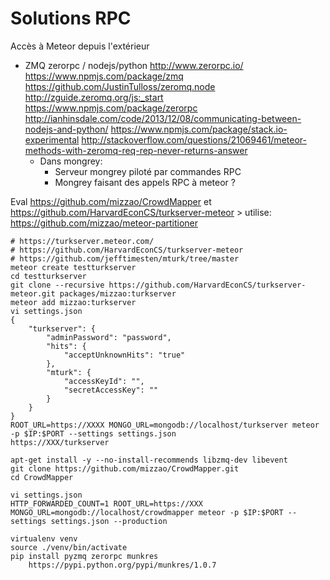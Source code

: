 # Solutions RPC

Accès à Meteor depuis l'extérieur

- ZMQ zerorpc / nodejs/python
	http://www.zerorpc.io/
	https://www.npmjs.com/package/zmq
	https://github.com/JustinTulloss/zeromq.node
	http://zguide.zeromq.org/js:_start
	https://www.npmjs.com/package/zerorpc
	http://ianhinsdale.com/code/2013/12/08/communicating-between-nodejs-and-python/
	https://www.npmjs.com/package/stack.io-experimental
	http://stackoverflow.com/questions/21069461/meteor-methods-with-zeromq-req-rep-never-returns-answer
	- Dans mongrey:
		- Serveur mongrey piloté par commandes RPC
		- Mongrey faisant des appels RPC à meteor ?

Eval https://github.com/mizzao/CrowdMapper et https://github.com/HarvardEconCS/turkserver-meteor
	> utilise: https://github.com/mizzao/meteor-partitioner

	# https://turkserver.meteor.com/
	# https://github.com/HarvardEconCS/turkserver-meteor
	# https://github.com/jefftimesten/mturk/tree/master
	meteor create testturkserver
	cd testturkserver
	git clone --recursive https://github.com/HarvardEconCS/turkserver-meteor.git packages/mizzao:turkserver
	meteor add mizzao:turkserver
	vi settings.json
	{
		"turkserver": {
			"adminPassword": "password",
			"hits": {
				"acceptUnknownHits": "true"
			},
			"mturk": {
				"accessKeyId": "",
				"secretAccessKey": ""
			}
		}
	}
	ROOT_URL=https://XXXX MONGO_URL=mongodb://localhost/turkserver meteor -p $IP:$PORT --settings settings.json
	https://XXX/turkserver

	apt-get install -y --no-install-recommends libzmq-dev libevent
	git clone https://github.com/mizzao/CrowdMapper.git
	cd CrowdMapper

	vi settings.json
	HTTP_FORWARDED_COUNT=1 ROOT_URL=https://XXX MONGO_URL=mongodb://localhost/crowdmapper meteor -p $IP:$PORT --settings settings.json --production

	virtualenv venv
	source ./venv/bin/activate
	pip install pyzmq zerorpc munkres
		https://pypi.python.org/pypi/munkres/1.0.7

